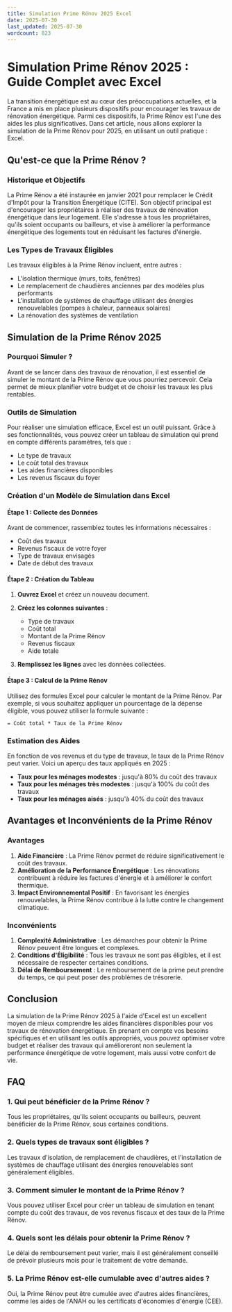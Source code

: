 ```yaml
---
title: Simulation Prime Rénov 2025 Excel
date: 2025-07-30
last_updated: 2025-07-30
wordcount: 823
---
```


# Simulation Prime Rénov 2025 : Guide Complet avec Excel

La transition énergétique est au cœur des préoccupations actuelles, et la France a mis en place plusieurs dispositifs pour encourager les travaux de rénovation énergétique. Parmi ces dispositifs, la Prime Rénov est l'une des aides les plus significatives. Dans cet article, nous allons explorer la simulation de la Prime Rénov pour 2025, en utilisant un outil pratique : Excel.

## Qu'est-ce que la Prime Rénov ?

### Historique et Objectifs

La Prime Rénov a été instaurée en janvier 2021 pour remplacer le Crédit d'Impôt pour la Transition Énergétique (CITE). Son objectif principal est d'encourager les propriétaires à réaliser des travaux de rénovation énergétique dans leur logement. Elle s'adresse à tous les propriétaires, qu'ils soient occupants ou bailleurs, et vise à améliorer la performance énergétique des logements tout en réduisant les factures d'énergie.

### Les Types de Travaux Éligibles

Les travaux éligibles à la Prime Rénov incluent, entre autres :

- L'isolation thermique (murs, toits, fenêtres)
- Le remplacement de chaudières anciennes par des modèles plus performants
- L'installation de systèmes de chauffage utilisant des énergies renouvelables (pompes à chaleur, panneaux solaires)
- La rénovation des systèmes de ventilation

## Simulation de la Prime Rénov 2025

### Pourquoi Simuler ?

Avant de se lancer dans des travaux de rénovation, il est essentiel de simuler le montant de la Prime Rénov que vous pourriez percevoir. Cela permet de mieux planifier votre budget et de choisir les travaux les plus rentables.

### Outils de Simulation

Pour réaliser une simulation efficace, Excel est un outil puissant. Grâce à ses fonctionnalités, vous pouvez créer un tableau de simulation qui prend en compte différents paramètres, tels que :

- Le type de travaux
- Le coût total des travaux
- Les aides financières disponibles
- Les revenus fiscaux du foyer

### Création d'un Modèle de Simulation dans Excel

#### Étape 1 : Collecte des Données

Avant de commencer, rassemblez toutes les informations nécessaires :

- Coût des travaux
- Revenus fiscaux de votre foyer
- Type de travaux envisagés
- Date de début des travaux

#### Étape 2 : Création du Tableau

1. **Ouvrez Excel** et créez un nouveau document.
2. **Créez les colonnes suivantes** :
   - Type de travaux
   - Coût total
   - Montant de la Prime Rénov
   - Revenus fiscaux
   - Aide totale

3. **Remplissez les lignes** avec les données collectées.

#### Étape 3 : Calcul de la Prime Rénov

Utilisez des formules Excel pour calculer le montant de la Prime Rénov. Par exemple, si vous souhaitez appliquer un pourcentage de la dépense éligible, vous pouvez utiliser la formule suivante :

```excel
= Coût total * Taux de la Prime Rénov
```

### Estimation des Aides

En fonction de vos revenus et du type de travaux, le taux de la Prime Rénov peut varier. Voici un aperçu des taux appliqués en 2025 :

- **Taux pour les ménages modestes** : jusqu'à 80% du coût des travaux
- **Taux pour les ménages très modestes** : jusqu'à 100% du coût des travaux
- **Taux pour les ménages aisés** : jusqu'à 40% du coût des travaux

## Avantages et Inconvénients de la Prime Rénov

### Avantages

1. **Aide Financière** : La Prime Rénov permet de réduire significativement le coût des travaux.
2. **Amélioration de la Performance Énergétique** : Les rénovations contribuent à réduire les factures d'énergie et à améliorer le confort thermique.
3. **Impact Environnemental Positif** : En favorisant les énergies renouvelables, la Prime Rénov contribue à la lutte contre le changement climatique.

### Inconvénients

1. **Complexité Administrative** : Les démarches pour obtenir la Prime Rénov peuvent être longues et complexes.
2. **Conditions d'Éligibilité** : Tous les travaux ne sont pas éligibles, et il est nécessaire de respecter certaines conditions.
3. **Délai de Remboursement** : Le remboursement de la prime peut prendre du temps, ce qui peut poser des problèmes de trésorerie.

## Conclusion

La simulation de la Prime Rénov 2025 à l'aide d'Excel est un excellent moyen de mieux comprendre les aides financières disponibles pour vos travaux de rénovation énergétique. En prenant en compte vos besoins spécifiques et en utilisant les outils appropriés, vous pouvez optimiser votre budget et réaliser des travaux qui amélioreront non seulement la performance énergétique de votre logement, mais aussi votre confort de vie.

## FAQ

### 1. Qui peut bénéficier de la Prime Rénov ?

Tous les propriétaires, qu'ils soient occupants ou bailleurs, peuvent bénéficier de la Prime Rénov, sous certaines conditions.

### 2. Quels types de travaux sont éligibles ?

Les travaux d'isolation, de remplacement de chaudières, et l'installation de systèmes de chauffage utilisant des énergies renouvelables sont généralement éligibles.

### 3. Comment simuler le montant de la Prime Rénov ?

Vous pouvez utiliser Excel pour créer un tableau de simulation en tenant compte du coût des travaux, de vos revenus fiscaux et des taux de la Prime Rénov.

### 4. Quels sont les délais pour obtenir la Prime Rénov ?

Le délai de remboursement peut varier, mais il est généralement conseillé de prévoir plusieurs mois pour le traitement de votre demande.

### 5. La Prime Rénov est-elle cumulable avec d'autres aides ?

Oui, la Prime Rénov peut être cumulée avec d'autres aides financières, comme les aides de l'ANAH ou les certificats d'économies d'énergie (CEE).